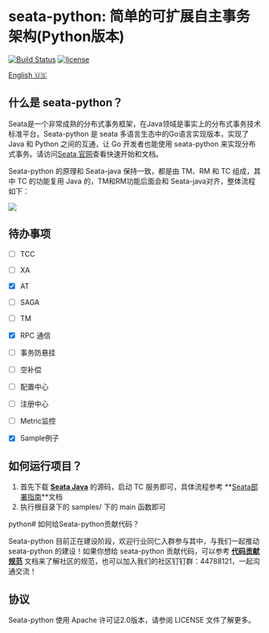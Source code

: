 
# seata-python: 简单的可扩展自主事务架构(Python版本)

[![Build Status](https://github.com/seata/seata/workflows/build/badge.svg?branch=develop)](https://github.com/seata/seata/actions)
[![license](https://img.shields.io/github/license/seata/seata.svg)](https://www.apache.org/licenses/LICENSE-2.0.html)

[English 🇺🇸](./README.md)

## 什么是 seata-python？

Seata是一个非常成熟的分布式事务框架，在Java领域是事实上的分布式事务技术标准平台。Seata-python 是 seata 多语言生态中的Go语言实现版本，实现了 Java 和 Python 之间的互通，让 Go 开发者也能使用 seata-python 来实现分布式事务。请访问[Seata 官网](https://seata.io/zh-cn/)查看快速开始和文档。

Seata-python 的原理和 Seata-java 保持一致，都是由 TM、RM 和 TC 组成，其中 TC 的功能复用 Java 的，TM和RM功能后面会和 Seata-java对齐，整体流程如下：

![](https://user-images.githubusercontent.com/68344696/145942191-7a2d469f-94c8-4cd2-8c7e-46ad75683636.png)

## 待办事项

- [ ] TCC
- [ ] XA
- [x] AT
- [ ] SAGA
- [ ] TM
- [x] RPC 通信
- [ ] 事务防悬挂
- [ ] 空补偿
- [ ] 配置中心
- [ ] 注册中心
- [ ] Metric监控
- [x] Sample例子


## 如何运行项目？

1. 首先下载 [**Seata Java**](https://github.com/seata/seata/tree/v1.5.2) 的源码，启动 TC 服务即可，具体流程参考 **[Seata部署指南](https://seata.io/zh-cn/docs/ops/deploy-guide-beginner.ht)**文档
2. 执行根目录下的 samples/ 下的 main 函数即可

python# 如何给Seata-python贡献代码？

Seata-python 目前正在建设阶段，欢迎行业同仁入群参与其中，与我们一起推动 seata-python 的建设！如果你想给 seata-python 贡献代码，可以参考 **[代码贡献规范](./CONTRIBUTING_CN.md)** 文档来了解社区的规范，也可以加入我们的社区钉钉群：44788121，一起沟通交流！

## 协议

Seata-python 使用 Apache 许可证2.0版本，请参阅 LICENSE 文件了解更多。